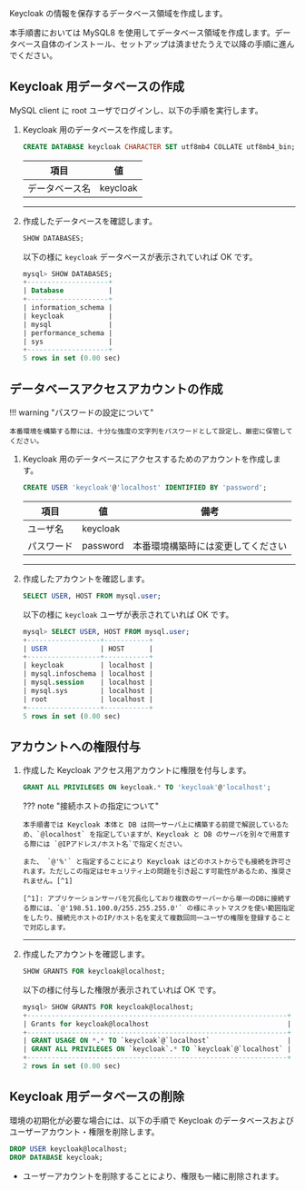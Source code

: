 Keycloak の情報を保存するデータベース領域を作成します。

本手順書においては MySQL8 を使用してデータベース領域を作成します。データベース自体のインストール、セットアップは済ませたうえで以降の手順に進んでください。

## Keycloak 用データベースの作成

MySQL client に root ユーザでログインし、以下の手順を実行します。

1.  Keycloak 用のデータベースを作成します。

    ```sql linenums="1" title="MySQL clientで実行"
    CREATE DATABASE keycloak CHARACTER SET utf8mb4 COLLATE utf8mb4_bin;
    ```

    | 項目           | 値       |
    | -------------- | -------- |
    | データベース名 | keycloak |

    ***

1.  作成したデータベースを確認します。

    ```sql linenums="1" title="MySQL clientで実行"
    SHOW DATABASES;
    ```

    以下の様に `keycloak` データベースが表示されていれば OK です。

    ```sql linenums="1" hl_lines="6"
    mysql> SHOW DATABASES;
    +--------------------+
    | Database           |
    +--------------------+
    | information_schema |
    | keycloak           |
    | mysql              |
    | performance_schema |
    | sys                |
    +--------------------+
    5 rows in set (0.00 sec)
    ```

## データベースアクセスアカウントの作成

!!! warning "パスワードの設定について"

    本番環境を構築する際には、十分な強度の文字列をパスワードとして設定し、厳密に保管してください。

1.  Keycloak 用のデータベースにアクセスするためのアカウントを作成します。

    ```sql linenums="1" title="MySQL clientで実行"
    CREATE USER 'keycloak'@'localhost' IDENTIFIED BY 'password';
    ```

    | 項目       | 値       | 備考                               |
    | ---------- | -------- | ---------------------------------- |
    | ユーザ名   | keycloak |                                    |
    | パスワード | password | 本番環境構築時には変更してください |

    ***

1.  作成したアカウントを確認します。

    ```sql linenums="1" title="MySQL clientで実行"
    SELECT USER, HOST FROM mysql.user;
    ```

    以下の様に `keycloak` ユーザが表示されていれば OK です。

    ```sql linenums="1" hl_lines="5"
    mysql> SELECT USER, HOST FROM mysql.user;
    +------------------+-----------+
    | USER             | HOST      |
    +------------------+-----------+
    | keycloak         | localhost |
    | mysql.infoschema | localhost |
    | mysql.session    | localhost |
    | mysql.sys        | localhost |
    | root             | localhost |
    +------------------+-----------+
    5 rows in set (0.00 sec)
    ```

## アカウントへの権限付与

1.  作成した Keycloak アクセス用アカウントに権限を付与します。

    ```sql linenums="1" title="MySQL clientで実行"
    GRANT ALL PRIVILEGES ON keycloak.* TO 'keycloak'@'localhost';
    ```

    ??? note "接続ホストの指定について"

        本手順書では Keycloak 本体と DB は同一サーバ上に構築する前提で解説しているため、`@localhost` を指定していますが、Keycloak と DB のサーバを別々で用意する際には `@IPアドレス/ホスト名`で指定ください。

        また、 `@'%'` と指定することにより Keycloak はどのホストからでも接続を許可されます。ただしこの指定はセキュリティ上の問題を引き起こす可能性があるため、推奨されません。[^1]

        [^1]: アプリケーションサーバを冗長化しており複数のサーバーから単一のDBに接続する際には、`@'198.51.100.0/255.255.255.0'` の様にネットマスクを使い範囲指定をしたり、接続元ホストのIP/ホスト名を変えて複数回同一ユーザの権限を登録することで対応します。

    ***

1.  作成したアカウントを確認します。

    ```sql linenums="1" title="MySQL clientで実行"
    SHOW GRANTS FOR keycloak@localhost;
    ```

    以下の様に付与した権限が表示されていれば OK です。

    ```sql linenums="1" hl_lines="5-6"
    mysql> SHOW GRANTS FOR keycloak@localhost;
    +----------------------------------------------------------------+
    | Grants for keycloak@localhost                                  |
    +----------------------------------------------------------------+
    | GRANT USAGE ON *.* TO `keycloak`@`localhost`                   |
    | GRANT ALL PRIVILEGES ON `keycloak`.* TO `keycloak`@`localhost` |
    +----------------------------------------------------------------+
    2 rows in set (0.00 sec)
    ```

## Keycloak 用データベースの削除

環境の初期化が必要な場合には、以下の手順で Keycloak のデータベースおよびユーザーアカウント・権限を削除します。

```sql linenums="1" title="MySQL clientで実行"
DROP USER keycloak@localhost;
DROP DATABASE keycloak;
```

- ユーザーアカウントを削除することにより、権限も一緒に削除されます。
